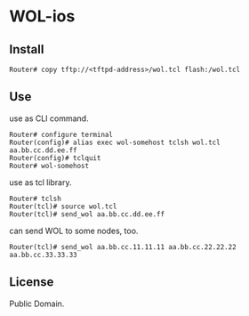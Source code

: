 # WOL-ios

## Install

```
Router# copy tftp://<tftpd-address>/wol.tcl flash:/wol.tcl
```

## Use

use as CLI command.

```
Router# configure terminal
Router(config)# alias exec wol-somehost tclsh wol.tcl aa.bb.cc.dd.ee.ff
Router(config)# tclquit
Router# wol-somehost
```

use as tcl library.
```
Router# tclsh
Router(tcl)# source wol.tcl
Router(tcl)# send_wol aa.bb.cc.dd.ee.ff
```
can send WOL to some nodes, too.
```
Router(tcl)# send_wol aa.bb.cc.11.11.11 aa.bb.cc.22.22.22 aa.bb.cc.33.33.33
```

## License

Public Domain.
